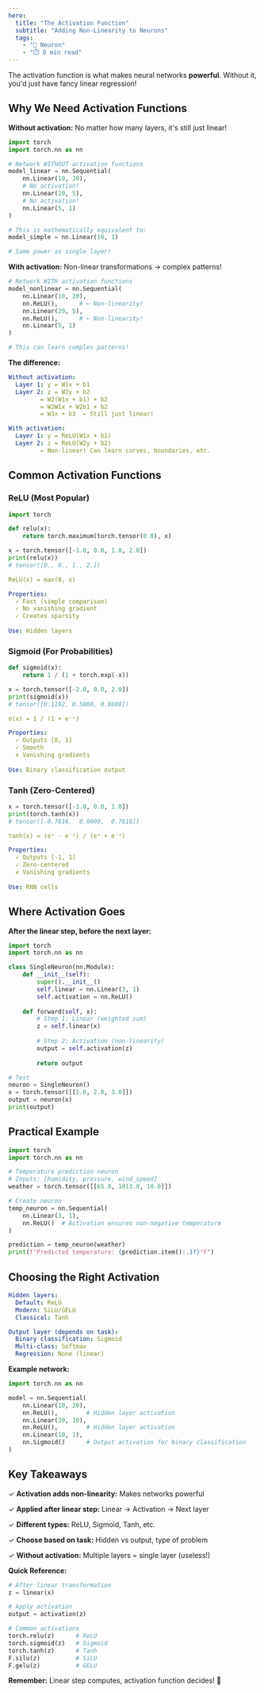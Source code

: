 ```yaml
---
hero:
  title: "The Activation Function"
  subtitle: "Adding Non-Linearity to Neurons"
  tags:
    - "🧠 Neuron"
    - "⏱️ 8 min read"
---
```


The activation function is what makes neural networks **powerful**. Without it, you'd just have fancy linear regression!

## Why We Need Activation Functions

**Without activation:** No matter how many layers, it's still just linear!

```python
import torch
import torch.nn as nn

# Network WITHOUT activation functions
model_linear = nn.Sequential(
    nn.Linear(10, 20),
    # No activation!
    nn.Linear(20, 5),
    # No activation!
    nn.Linear(5, 1)
)

# This is mathematically equivalent to:
model_simple = nn.Linear(10, 1)

# Same power as single layer!
```

**With activation:** Non-linear transformations → complex patterns!

```python
# Network WITH activation functions
model_nonlinear = nn.Sequential(
    nn.Linear(10, 20),
    nn.ReLU(),      # ← Non-linearity!
    nn.Linear(20, 5),
    nn.ReLU(),      # ← Non-linearity!
    nn.Linear(5, 1)
)

# This can learn complex patterns!
```

**The difference:**

```yaml
Without activation:
  Layer 1: y = W1x + b1
  Layer 2: z = W2y + b2
         = W2(W1x + b1) + b2
         = W2W1x + W2b1 + b2
         = W3x + b3  ← Still just linear!

With activation:
  Layer 1: y = ReLU(W1x + b1)
  Layer 2: z = ReLU(W2y + b2)
         ← Non-linear! Can learn curves, boundaries, etc.
```

## Common Activation Functions

### ReLU (Most Popular)

```python
import torch

def relu(x):
    return torch.maximum(torch.tensor(0.0), x)

x = torch.tensor([-1.0, 0.0, 1.0, 2.0])
print(relu(x))
# tensor([0., 0., 1., 2.])
```

```yaml
ReLU(x) = max(0, x)

Properties:
  ✓ Fast (simple comparison)
  ✓ No vanishing gradient
  ✓ Creates sparsity
  
Use: Hidden layers
```

### Sigmoid (For Probabilities)

```python
def sigmoid(x):
    return 1 / (1 + torch.exp(-x))

x = torch.tensor([-2.0, 0.0, 2.0])
print(sigmoid(x))
# tensor([0.1192, 0.5000, 0.8808])
```

```yaml
σ(x) = 1 / (1 + e⁻ˣ)

Properties:
  ✓ Outputs [0, 1]
  ✓ Smooth
  ✗ Vanishing gradients
  
Use: Binary classification output
```

### Tanh (Zero-Centered)

```python
x = torch.tensor([-1.0, 0.0, 1.0])
print(torch.tanh(x))
# tensor([-0.7616,  0.0000,  0.7616])
```

```yaml
tanh(x) = (eˣ - e⁻ˣ) / (eˣ + e⁻ˣ)

Properties:
  ✓ Outputs [-1, 1]
  ✓ Zero-centered
  ✗ Vanishing gradients
  
Use: RNN cells
```

## Where Activation Goes

**After the linear step, before the next layer:**

```python
import torch
import torch.nn as nn

class SingleNeuron(nn.Module):
    def __init__(self):
        super().__init__()
        self.linear = nn.Linear(3, 1)
        self.activation = nn.ReLU()
    
    def forward(self, x):
        # Step 1: Linear (weighted sum)
        z = self.linear(x)
        
        # Step 2: Activation (non-linearity)
        output = self.activation(z)
        
        return output

# Test
neuron = SingleNeuron()
x = torch.tensor([[1.0, 2.0, 3.0]])
output = neuron(x)
print(output)
```

## Practical Example

```python
import torch
import torch.nn as nn

# Temperature prediction neuron
# Inputs: [humidity, pressure, wind_speed]
weather = torch.tensor([[65.0, 1013.0, 10.0]])

# Create neuron
temp_neuron = nn.Sequential(
    nn.Linear(3, 1),
    nn.ReLU()  # Activation ensures non-negative temperature
)

prediction = temp_neuron(weather)
print(f"Predicted temperature: {prediction.item():.1f}°F")
```

## Choosing the Right Activation

```yaml
Hidden layers:
  Default: ReLU
  Modern: SiLU/GELU
  Classical: Tanh

Output layer (depends on task):
  Binary classification: Sigmoid
  Multi-class: Softmax
  Regression: None (linear)
```

**Example network:**

```python
import torch.nn as nn

model = nn.Sequential(
    nn.Linear(10, 20),
    nn.ReLU(),        # Hidden layer activation
    nn.Linear(20, 10),
    nn.ReLU(),        # Hidden layer activation
    nn.Linear(10, 1),
    nn.Sigmoid()      # Output activation for binary classification
)
```

## Key Takeaways

✓ **Activation adds non-linearity:** Makes networks powerful

✓ **Applied after linear step:** Linear → Activation → Next layer

✓ **Different types:** ReLU, Sigmoid, Tanh, etc.

✓ **Choose based on task:** Hidden vs output, type of problem

✓ **Without activation:** Multiple layers = single layer (useless!)

**Quick Reference:**

```python
# After linear transformation
z = linear(x)

# Apply activation
output = activation(z)

# Common activations
torch.relu(z)      # ReLU
torch.sigmoid(z)   # Sigmoid  
torch.tanh(z)      # Tanh
F.silu(z)          # SiLU
F.gelu(z)          # GELU
```

**Remember:** Linear step computes, activation function decides! 🎉
